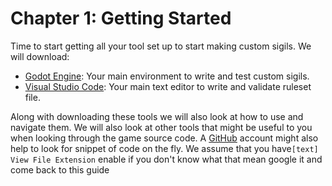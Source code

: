 # Chapter 1: Getting Started

Time to start getting all your tool set up to start making custom sigils. We will download:

-   [Godot Engine](https://godotengine.org): Your main environment to write and test custom sigils.
-   [Visual Studio Code](https://code.visualstudio.com): Your main text editor to write and validate ruleset file.

Along with downloading these tools we will also look at how to use and navigate them. We will also look at other tools that might be useful to you when looking through the game source code. A [GitHub](https://github.com) account might also help to look for snippet of code on the fly. We assume that you have`[text] View File Extension` enable if you don't know what that mean google it and come back to this guide
